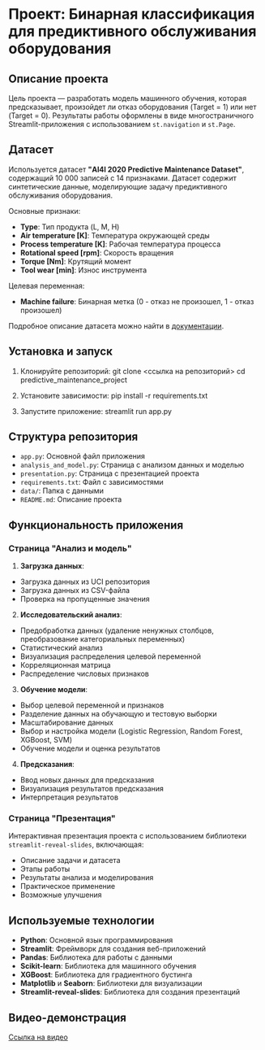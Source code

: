 # Проект: Бинарная классификация для предиктивного обслуживания оборудования

## Описание проекта

Цель проекта — разработать модель машинного обучения, которая предсказывает, произойдет ли отказ оборудования (Target = 1) или нет (Target = 0). Результаты работы оформлены в виде многостраничного Streamlit-приложения с использованием `st.navigation` и `st.Page`.

## Датасет

Используется датасет **"AI4I 2020 Predictive Maintenance Dataset"**, содержащий 10 000 записей с 14 признаками. Датасет содержит синтетические данные, моделирующие задачу предиктивного обслуживания оборудования.

Основные признаки:
- **Type**: Тип продукта (L, M, H)
- **Air temperature [K]**: Температура окружающей среды
- **Process temperature [K]**: Рабочая температура процесса
- **Rotational speed [rpm]**: Скорость вращения
- **Torque [Nm]**: Крутящий момент
- **Tool wear [min]**: Износ инструмента

Целевая переменная:
- **Machine failure**: Бинарная метка (0 - отказ не произошел, 1 - отказ произошел)

Подробное описание датасета можно найти в [документации](https://archive.ics.uci.edu/dataset/601/ai4i+2020+predictive+maintenance+dataset).

## Установка и запуск

1. Клонируйте репозиторий:
git clone <ссылка на репозиторий> cd predictive_maintenance_project


2. Установите зависимости:
pip install -r requirements.txt


3. Запустите приложение:
streamlit run app.py


## Структура репозитория

- `app.py`: Основной файл приложения
- `analysis_and_model.py`: Страница с анализом данных и моделью
- `presentation.py`: Страница с презентацией проекта
- `requirements.txt`: Файл с зависимостями
- `data/`: Папка с данными
- `README.md`: Описание проекта

## Функциональность приложения

### Страница "Анализ и модель"

1. **Загрузка данных**:
- Загрузка данных из UCI репозитория
- Загрузка данных из CSV-файла
- Проверка на пропущенные значения

2. **Исследовательский анализ**:
- Предобработка данных (удаление ненужных столбцов, преобразование категориальных переменных)
- Статистический анализ
- Визуализация распределения целевой переменной
- Корреляционная матрица
- Распределение числовых признаков

3. **Обучение модели**:
- Выбор целевой переменной и признаков
- Разделение данных на обучающую и тестовую выборки
- Масштабирование данных
- Выбор и настройка модели (Logistic Regression, Random Forest, XGBoost, SVM)
- Обучение модели и оценка результатов

4. **Предсказания**:
- Ввод новых данных для предсказания
- Визуализация результатов предсказания
- Интерпретация результатов

### Страница "Презентация"

Интерактивная презентация проекта с использованием библиотеки `streamlit-reveal-slides`, включающая:
- Описание задачи и датасета
- Этапы работы
- Результаты анализа и моделирования
- Практическое применение
- Возможные улучшения

## Используемые технологии
- **Python**: Основной язык программирования
- **Streamlit**: Фреймворк для создания веб-приложений
- **Pandas**: Библиотека для работы с данными
- **Scikit-learn**: Библиотека для машинного обучения
- **XGBoost**: Библиотека для градиентного бустинга
- **Matplotlib** и **Seaborn**: Библиотеки для визуализации
- **Streamlit-reveal-slides**: Библиотека для создания презентаций

## Видео-демонстрация 
[Ссылка на видео](https://drive.google.com/file/d/1RTaQZw7KrhQZBVMU9ee4lN3vH64mURgX/view?usp=sharing)
